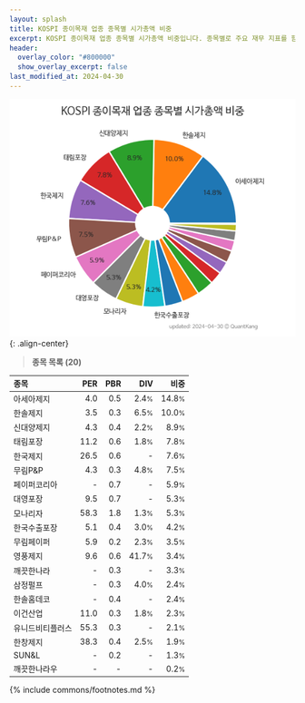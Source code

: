 ```yaml
---
layout: splash
title: KOSPI 종이목재 업종 종목별 시가총액 비중
excerpt: KOSPI 종이목재 업종 종목별 시가총액 비중입니다. 종목별로 주요 재무 지표를 함께 표시합니다.
header:
  overlay_color: "#800000"
  show_overlay_excerpt: false
last_modified_at: 2024-04-30
---
```



![KOSPI 종이목재 업종 종목별 시가총액 비중](/stats/sector/images/kospi_업종_종이목재_종목.png){: .align-center}


> **종목 목록 (20)**<a id="list"></a>

| **종목** | **PER** | **PBR** | **DIV** | **비중** |
| :------- | ------: | ------: | ------: | -------: |
| 아세아제지 | 4.0 | 0.5 | 2.4<small>%</small> | 14.8<small>%</small> |
| 한솔제지 | 3.5 | 0.3 | 6.5<small>%</small> | 10.0<small>%</small> |
| 신대양제지 | 4.3 | 0.4 | 2.2<small>%</small> | 8.9<small>%</small> |
| 태림포장 | 11.2 | 0.6 | 1.8<small>%</small> | 7.8<small>%</small> |
| 한국제지 | 26.5 | 0.6 | - | 7.6<small>%</small> |
| 무림P&P | 4.3 | 0.3 | 4.8<small>%</small> | 7.5<small>%</small> |
| 페이퍼코리아 | - | 0.7 | - | 5.9<small>%</small> |
| 대영포장 | 9.5 | 0.7 | - | 5.3<small>%</small> |
| 모나리자 | 58.3 | 1.8 | 1.3<small>%</small> | 5.3<small>%</small> |
| 한국수출포장 | 5.1 | 0.4 | 3.0<small>%</small> | 4.2<small>%</small> |
| 무림페이퍼 | 5.9 | 0.2 | 2.3<small>%</small> | 3.5<small>%</small> |
| 영풍제지 | 9.6 | 0.6 | 41.7<small>%</small> | 3.4<small>%</small> |
| 깨끗한나라 | - | 0.3 | - | 3.3<small>%</small> |
| 삼정펄프 | - | 0.3 | 4.0<small>%</small> | 2.4<small>%</small> |
| 한솔홈데코 | - | 0.4 | - | 2.4<small>%</small> |
| 이건산업 | 11.0 | 0.3 | 1.8<small>%</small> | 2.3<small>%</small> |
| 유니드비티플러스 | 55.3 | 0.3 | - | 2.1<small>%</small> |
| 한창제지 | 38.3 | 0.4 | 2.5<small>%</small> | 1.9<small>%</small> |
| SUN&L | - | 0.2 | - | 1.3<small>%</small> |
| 깨끗한나라우 | - | - | - | 0.2<small>%</small> |

{% include commons/footnotes.md %}